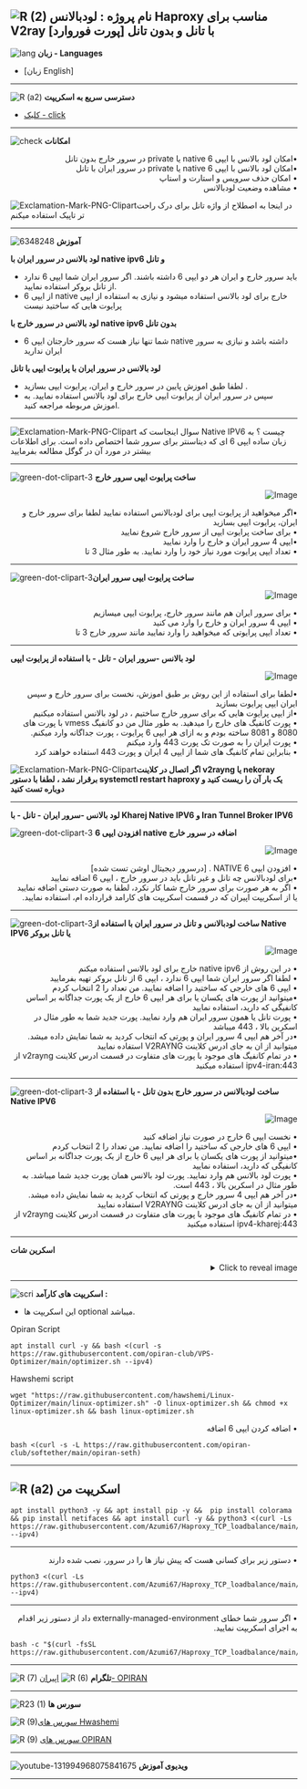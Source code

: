 ![R (2)](https://github.com/Azumi67/PrivateIP-Tunnel/assets/119934376/a064577c-9302-4f43-b3bf-3d4f84245a6f)
نام پروژه : لودبالانس Haproxy مناسب برای V2ray با تانل و بدون تانل  [پورت فوروارد]
---------------------------------------------------------------
![lang](https://github.com/Azumi67/PrivateIP-Tunnel/assets/119934376/627ecb66-0445-4c15-b2a0-59e02c7f7e09)
**زبان - Languages**

- [زبان English]
------------------------
![R (a2)](https://github.com/Azumi67/RTT-Wireguard/assets/119934376/3f64bfa8-3785-4a0b-beba-366b3cb73719)
**دسترسی سریع به اسکریپت**


- [کلیک - click](https://github.com/Azumi67/Haproxy_TCP_loadbalance#%D8%A7%D8%B3%DA%A9%D8%B1%DB%8C%D9%BE%D8%AA-%D9%85%D9%86)
------------------------
![check](https://github.com/Azumi67/PrivateIP-Tunnel/assets/119934376/13de8d36-dcfe-498b-9d99-440049c0cf14)
**امکانات**
 <div dir="rtl">&bull;امکان لود بالانس با ایپی 6 native یا private در سرور خارج بدون تانل</div>
 <div dir="rtl">&bull;امکان لود بالانس با ایپی 6 native یا private در سرور ایران با تانل</div>
 <div dir="rtl">&bull; امکان حذف سرویس و استارت و استاپ</div>
 <div dir="rtl">&bull; مشاهده وضعیت لودبالانس</div>

 

![Exclamation-Mark-PNG-Clipart](https://github.com/Azumi67/Haproxy_TCP_loadbalance/assets/119934376/a462de6d-be16-46dc-aaa8-c21a4c6df669)در اینجا به اصطلاح از واژه تانل برای درک راحت تر تاپیک استفاده میکنم

 
 ------------------------------------------------------
  
  ![6348248](https://github.com/Azumi67/PrivateIP-Tunnel/assets/119934376/398f8b07-65be-472e-9821-631f7b70f783)
**آموزش**

**لود بالانس در سرور ایران با native ipv6 و تانل**
- باید سرور خارج و ایران هر دو ایپی 6 داشته باشند. اگر سرور ایران شما ایپی 6 ندارد از تانل بروکر استفاده نمایید.
- از ایپی 6 native خارج برای لود بالانس استفاده میشود و نیازی به استفاده از ایپی پرایوت هایی که ساختید نیست


**لود بالانس در سرور خارج با native ipv6 بدون تانل**

- شما تنها نیاز هست که سرور خارجتان ایپی 6 native داشته باشد و نیازی به سرور ایران ندارید


**لود بالانس در سرور ایران با پرایوت ایپی با تانل**
  
 - لطفا طبق اموزش پایین در سرور خارج و ایران، پرایوت ایپی بسازید .
 - سپس در سرور ایران از پرایوت ایپی خارج برای لود بالانس استفاده نمایید. به اموزش مربوطه مراجعه کنید.
----------------------------------
![Exclamation-Mark-PNG-Clipart](https://github.com/Azumi67/Haproxy_TCP_loadbalance/assets/119934376/08ce090d-b45e-4662-9dab-44771a00ccca) سوال اینجاست که Native IPV6 چیست ؟ به زبان ساده ایپی 6 ای که دیتاسنتر برای سرور شما اختصاص داده است. برای اطلاعات بیشتر در مورد آن در گوگل مطالعه بفرمایید

----------------------------------
![green-dot-clipart-3](https://github.com/Azumi67/6TO4-PrivateIP/assets/119934376/902a2efa-f48f-4048-bc2a-5be12143bef3) **ساخت پرایوت ایپی سرور خارج** 

 

 <p align="right">
  <img src="https://github.com/Azumi67/RTT-Wireguard/assets/119934376/bd974599-9dde-4377-9c06-480ebd7533ff" alt="Image" />
</p>
 <div dir="rtl">&bull;اگر میخواهید از پرایوت ایپی برای لودبالانس استفاده نمایید لطفا برای سرور خارج و ایران، پرایوت ایپی بسازید  </div>
  <div dir="rtl">&bull; برای ساخت پرایوت ایپی از سرور خارج شروع نمایید</div>
   <div dir="rtl">&bull;ایپی 4 سرور ایران و خارج را وارد نمایید </div>
    <div dir="rtl">&bull; تعداد ایپی پرایوت مورد نیاز خود را وارد نمایید. به طور مثال 3 تا</div>


----------------------

![green-dot-clipart-3](https://github.com/Azumi67/6TO4-PrivateIP/assets/119934376/49000de2-53b6-4c5c-888d-f1f397d77b92)**ساخت پرایوت ایپی سرور ایران**


<p align="right">
  <img src="https://github.com/Azumi67/RTT-Wireguard/assets/119934376/a331964f-acb1-4783-9f56-776b4cda0d74" alt="Image" />
</p>
 <div dir="rtl">&bull; برای سرور ایران هم مانند سرور خارج، پرایوت ایپی میسازیم</div>
 <div dir="rtl">&bull; ایپی 4 سرور ایران و خارج را وارد می کنید</div>
   <div dir="rtl">&bull; تعداد ایپی پرایوتی که میخواهید را وارد نمایید مانند سرور خارج 3 تا</div>

--------------------------------------
**لود بالانس -سرور ایران - تانل - با استفاده از پرایوت ایپی**

<p align="right">
  <img src="https://github.com/Azumi67/Haproxy_TCP_loadbalance/assets/119934376/0e51b7a3-23fe-40ca-8f0a-0e7fe99138f4" alt="Image" />
</p>
<div dir="rtl">&bull;لطفا برای استفاده از این روش بر طبق اموزش، نخست برای سرور خارج و سپس ایران ایپی پرایوت بسازید</div>
 <div dir="rtl">&bull;از ایپی پرایوت هایی که برای سرور خارج ساختیم ، در لود بالانس استفاده میکنیم</div>
 <div dir="rtl">&bull; پورت کانفیگ های خارج را میدهید. به طور مثال من دو کانفیگ vmess با پورت های 8080 و 8081 ساخته بودم و به ازای هر ایپی 6 پرایوت ، پورت جداگانه وارد میکنم. </div>
   <div dir="rtl">&bull; پورت ایران را به صورت تک پورت 443 وارد میکنم</div>
   <div dir="rtl">&bull; بنابراین تمام کانفیگ های شما از ایپی 4 ایران و پورت 443 استفاده خواهند کرد</div>

   ![Exclamation-Mark-PNG-Clipart](https://github.com/Azumi67/Haproxy_TCP_loadbalance/assets/119934376/e0edf4ed-6023-4d7f-98ad-d0f45e57bb73)**اگر اتصال در کلاینت v2rayng یا nekoray برقرار نشد ، لطفا با دستور systemctl restart haproxy یک بار آن را ریست کنید و دوباره تست کنید** 

   
 ---------------------------------------
 

**لود بالانس -سرور ایران - تانل - با Kharej Native IPV6 و Iran Tunnel Broker IPV6**


![green-dot-clipart-3](https://github.com/Azumi67/6TO4-PrivateIP/assets/119934376/902a2efa-f48f-4048-bc2a-5be12143bef3) **افزودن ایپی 6 native اضافه در سرور خارج**

 

 <p align="right">
  <img src="https://github.com/Azumi67/Haproxy_TCP_loadbalance/assets/119934376/4e7bcf1c-275e-4226-9b5e-99d2f9b3bee3" alt="Image" />
</p>

 <div dir="rtl">&bull; افزودن ایپی 6 NATIVE . [درسرور دیجیتال اوشن تست شده] </div>
  <div dir="rtl">&bull;برای لودبالانس چه تانل و غیر تانل باید در سرور خارج ، ایپی 6 اضافه نمایید</div>
  <div dir="rtl">&bull; اگر به هر صورت برای سرور خارج شما کار نکرد، لطفا به صورت دستی اضافه نمایید یا از اسکریپت اپیران که در قسمت اسکریپت های کارامد قرارداده ام، استفاده نمایید.</div>


----------------------

![green-dot-clipart-3](https://github.com/Azumi67/6TO4-PrivateIP/assets/119934376/49000de2-53b6-4c5c-888d-f1f397d77b92)**ساخت 
 لودبالانس و تانل در سرور ایران با استفاده از Native IPV6 یا تانل بروکر**


<p align="right">
  <img src="https://github.com/Azumi67/Haproxy_TCP_loadbalance/assets/119934376/cd0f6394-b322-47eb-bb1c-a3c05009a0a7" alt="Image" />
</p>
<div dir="rtl">&bull; در این روش از native ipv6 خارج برای لود بالانس استفاده میکنم</div>
<div dir="rtl">&bull; لطفا اگر سرور ایران شما  ایپی 6 ندارد ، ایپی 6 از تانل بروکر تهیه بفرمایید</div>
 <div dir="rtl">&bull; ایپی 6 های خارجی که ساختید را اضافه نمایید. من تعداد را 2 انتخاب کردم</div>
 <div dir="rtl">&bull;میتوانید از پورت های یکسان یا برای هر ایپی 6 خارج از یک پورت جداگانه بر اساس کانفیگی که دارید، استفاده نمایید</div>
   <div dir="rtl">&bull; پورت تانل یا همون سرور ایران هم وارد نمایید. پورت جدید شما به طور مثال در اسکرین بالا ، 443 میباشد</div>
   <div dir="rtl">&bull;در آخر هم ایپی 4 سرور ایران و پورتی که انتخاب کردید به شما نمایش داده میشد. میتوانید از ان به جای ادرس کلاینت V2RAYNG استفاده نمایید</div>
  <div dir="rtl">&bull; در تمام کانفیگ های موجود با پورت های متفاوت در قسمت ادرس کلاینت v2rayng از ipv4-iran:443 استفاده میکنید</div>

--------------------------------------
![green-dot-clipart-3](https://github.com/Azumi67/6TO4-PrivateIP/assets/119934376/c14c77ec-dc4e-4c8a-bdc2-4dc4e42a1815) **ساخت لودبالانس در سرور خارج بدون تانل - با استفاده از Native IPV6**


<p align="right">
  <img src="https://github.com/Azumi67/Haproxy_TCP_loadbalance/assets/119934376/35a672d4-e084-46fd-9179-91647081c084" alt="Image" />
</p>
<div dir="rtl">&bull; نخست ایپی 6 خارج در صورت نیاز اضافه کنید</div>
 <div dir="rtl">&bull; ایپی 6 های خارجی که ساختید را اضافه نمایید. من تعداد را 2 انتخاب کردم</div>
 <div dir="rtl">&bull;میتوانید از پورت های یکسان یا برای هر ایپی 6 خارج از یک پورت جداگانه بر اساس کانفیگی که دارید، استفاده نمایید</div>
   <div dir="rtl">&bull; پورت لود بالانس هم وارد نمایید. پورت لود بالانس همان پورت جدید شما میباشد. به طور مثال در اسکرین بالا ، 443 است.</div>
   <div dir="rtl">&bull;در آخر هم ایپی 4 سرور خارج و پورتی که انتخاب کردید به شما نمایش داده میشد. میتوانید از ان به جای ادرس کلاینت V2RAYNG استفاده نمایید</div>
   <div dir="rtl">&bull; در تمام کانفیگ های موجود با پورت های متفاوت در قسمت ادرس کلاینت v2rayng از ipv4-kharej:443 استفاده میکنید</div>


---------------------------------


**اسکرین شات**
<details>
  <summary align="right">Click to reveal image</summary>
  
  <p align="right">
    <img src="https://github.com/Azumi67/Haproxy_TCP_loadbalance/assets/119934376/6062b7ba-635d-4611-96de-6a948a55db88" alt="menu screen" />
  </p>
</details>


------------------------------------------
![scri](https://github.com/Azumi67/FRP-V2ray-Loadbalance/assets/119934376/cbfb72ac-eff1-46df-b5e5-a3930a4a6651)
**اسکریپت های کارآمد :**
- این اسکریپت ها optional میباشد.


 
 Opiran Script
```
apt install curl -y && bash <(curl -s https://raw.githubusercontent.com/opiran-club/VPS-Optimizer/main/optimizer.sh --ipv4)
```

Hawshemi script

```
wget "https://raw.githubusercontent.com/hawshemi/Linux-Optimizer/main/linux-optimizer.sh" -O linux-optimizer.sh && chmod +x linux-optimizer.sh && bash linux-optimizer.sh
```

<div dir="rtl">&bull; اضافه کردن ایپی 6 اضافه</div>
 
  
```
bash <(curl -s -L https://raw.githubusercontent.com/opiran-club/softether/main/opiran-seth)
```
-----------------------------------------------------
![R (a2)](https://github.com/Azumi67/PrivateIP-Tunnel/assets/119934376/716fd45e-635c-4796-b8cf-856024e5b2b2)
**اسکریپت من**
----------------


```
apt install python3 -y && apt install pip -y &&  pip install colorama && pip install netifaces && apt install curl -y && python3 <(curl -Ls https://raw.githubusercontent.com/Azumi67/Haproxy_TCP_loadbalance/main/haproxy.py --ipv4)
```
--------------------------------------
 <div dir="rtl">&bull;  دستور زیر برای کسانی هست که پیش نیاز ها را در سرور، نصب شده دارند</div>
 
```
python3 <(curl -Ls https://raw.githubusercontent.com/Azumi67/Haproxy_TCP_loadbalance/main/haproxy.py --ipv4)
```
--------------------------------------
 <div dir="rtl">&bull; اگر سرور شما خطای externally-managed-environment داد از دستور زیر اقدام به اجرای اسکریپت نمایید.</div>
 
```
bash -c "$(curl -fsSL https://raw.githubusercontent.com/Azumi67/Haproxy_TCP_loadbalance/main/managed.sh)"
```

---------------------------------------------
![R (7)](https://github.com/Azumi67/PrivateIP-Tunnel/assets/119934376/42c09cbb-2690-4343-963a-5deca12218c1)
**تلگرام** 
![R (6)](https://github.com/Azumi67/FRP-V2ray-Loadbalance/assets/119934376/f81bf6e1-cfed-4e24-b944-236f5c0b15d3) [اپیران- OPIRAN](https://github.com/opiran-club)

---------------------------------
![R23 (1)](https://github.com/Azumi67/FRP-V2ray-Loadbalance/assets/119934376/18d12405-d354-48ac-9084-fff98d61d91c)
**سورس ها**

![R (9)](https://github.com/Azumi67/6TO4-GRE-IPIP-SIT/assets/119934376/4758a7da-ab54-4a0a-a5a6-5f895092f527)[سورس های Hwashemi](https://github.com/hawshemi/Linux-Optimizer)

![R (9)](https://github.com/Azumi67/FRP-V2ray-Loadbalance/assets/119934376/33388f7b-f1ab-4847-9e9b-e8b39d75deaa) [سورس های OPIRAN](https://github.com/opiran-club)


-----------------------------------------------------

![youtube-131994968075841675](https://github.com/Azumi67/FRP-V2ray-Loadbalance/assets/119934376/24202a92-aff2-4079-a6c2-9db14cd0ecd1)
**ویدیوی آموزش**

-----------------------------------------


